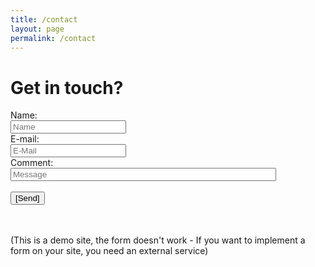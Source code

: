 ```yaml
---
title: /contact
layout: page
permalink: /contact
---
```


# Get in touch?

<form action="mailto:katmoviehd.us@gmail.com" method="post" enctype="text/plain">
Name:<br>
<input type="text" placeholder="Name" name="name"><br>
E-mail:<br>
<input type="text" placeholder="E-Mail" name="mail"><br>
Comment:<br>
<input type="text" name="comment" placeholder="Message" size="50"><br><br>
<input type="submit" value="[Send]">
</form>




<br /><br />(This is a demo site, the form doesn't work - If you want to implement a form on your site, you need an external service)
